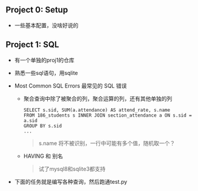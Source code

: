 ## Project 0: Setup
* 一些基本配置，没啥好说的

## Project 1: SQL
* 有一个单独的proj1的仓库
* 熟悉一些sql语句，用sqlite
* Most Common SQL Errors 最常见的 SQL 错误

  * 聚合查询中除了被聚合的列，聚合运算的列，还有其他单独的列
  
    ```sqlite
    SELECT s.sid, SUM(a.attendance) AS attend_rate, s.name
    FROM 186_students s INNER JOIN section_attendance a ON s.sid = a.sid
    GROUP BY s.sid
    ...
    ```
    > s.name 将不被识别，一行中可能有多个值，随机取一个？
  
  * HAVING 和 别名
    > 试了mysql8和sqlite3都支持
    
* 下面的任务就是编写各种查询，然后跑通test.py
